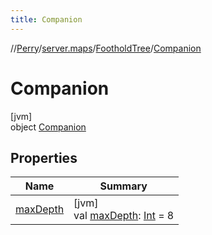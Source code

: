 ```yaml
---
title: Companion
---
```

//[Perry](../../../../index.html)/[server.maps](../../index.html)/[FootholdTree](../index.html)/[Companion](index.html)



# Companion



[jvm]\
object [Companion](index.html)



## Properties


| Name | Summary |
|---|---|
| [maxDepth](max-depth.html) | [jvm]<br>val [maxDepth](max-depth.html): [Int](https://kotlinlang.org/api/latest/jvm/stdlib/kotlin/-int/index.html) = 8 |

